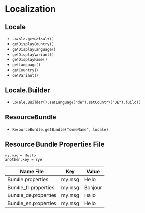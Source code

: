 # Localization

## Locale

- `Locale.getDefault()`
- `getDisplayCountry()`
- `getDisplayLanguage()`
- `getDisplayVariant()`
- `getDisplayName()`
- `getLanguage()`
- `getCountry()`
- `getVariant()`

## Locale.Builder

- `Locale.Builder().setLanguage("de").setCountry("DE").build()`


## ResourceBundle

- `ResourceBundle.getBundle("someName", locale)`

## Resource Bundle Properties File

```
my.msg = Hello
another.key = Bye
```

Name File | Key | Value
------ | ------ | --------
Bundle.properties      | my.msg | Hello   
Bundle_fr.properties   | my.msg | Bonjour   
Bundle_de.properties   | my.msg | Hallo   
Bundle_en.properties   | my.msg | Hello   